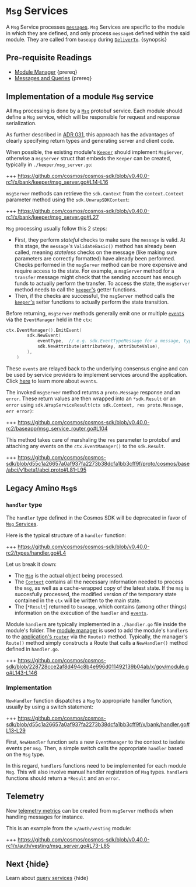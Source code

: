 <!--
order: 4
-->
# `Msg` Services

A `Msg` Service processes [`message`s](./messages-and-queries.md#messages). `Msg` Services are specific to the module in which they are defined, and only process `message`s defined within the said module. They are called from `baseapp` during [`DeliverTx`](../core/baseapp.md#delivertx). {synopsis}

## Pre-requisite Readings

- [Module Manager](./module-manager.md) {prereq}
- [Messages and Queries](./messages-and-queries.md) {prereq}

## Implementation of a module `Msg` service

All `Msg` processing is done by a [`Msg`](messages-and-queries.md#msg-services) protobuf service. Each module should define a `Msg` service, which will be responsible for request and response serialization. 

As further described in [ADR 031](../architecture/adr-031-msg-service.md), this approach has the advantages of clearly specifying return types and generating server and client code.

When possible, the existing module's [`Keeper`](keeper.md) should implement `MsgServer`, otherwise a `msgServer` struct that embeds the `Keeper` can be created, typically in `./keeper/msg_server.go`:

+++ https://github.com/cosmos/cosmos-sdk/blob/v0.40.0-rc1/x/bank/keeper/msg_server.go#L14-L16

`msgServer` methods can retrieve the `sdk.Context` from the `context.Context` parameter method using the `sdk.UnwrapSDKContext`:

+++ https://github.com/cosmos/cosmos-sdk/blob/v0.40.0-rc1/x/bank/keeper/msg_server.go#L27

`Msg` processing usually follow this 2 steps:

- First, they perform *stateful* checks to make sure the `message` is valid. At this stage, the `message`'s `ValidateBasic()` method has already been called, meaning *stateless* checks on the message (like making sure parameters are correctly formatted) have already been performed. Checks performed in the `msgServer` method can be more expensive and require access to the state. For example, a `msgServer` method for a `transfer` message might check that the sending account has enough funds to actually perform the transfer. To access the state, the `msgServer` method needs to call the [`keeper`'s](./keeper.md) getter functions. 
- Then, if the checks are successful, the `msgServer` method calls the [`keeper`'s](./keeper.md) setter functions to actually perform the state transition. 

Before returning, `msgServer` methods generally emit one or multiple [`events`](../core/events.md) via the `EventManager` held in the `ctx`:

```go
ctx.EventManager().EmitEvent(
		sdk.NewEvent(
			eventType,  // e.g. sdk.EventTypeMessage for a message, types.CustomEventType for a custom event defined in the module
			sdk.NewAttribute(attributeKey, attributeValue),
		),
    )
```

These `events` are relayed back to the underlying consensus engine and can be used by service providers to implement services around the application. Click [here](../core/events.md) to learn more about `events`. 

The invoked `msgServer` method returns a `proto.Message` response and an `error`. These return values are then wrapped into an `*sdk.Result` or an `error` using `sdk.WrapServiceResult(ctx sdk.Context, res proto.Message, err error)`:

+++ https://github.com/cosmos/cosmos-sdk/blob/v0.40.0-rc2/baseapp/msg_service_router.go#L104

This method takes care of marshaling the `res` parameter to protobuf and attaching any events on the `ctx.EventManager()` to the `sdk.Result`.

+++ https://github.com/cosmos/cosmos-sdk/blob/d55c1a26657a0af937fa2273b38dcfa1bb3cff9f/proto/cosmos/base/abci/v1beta1/abci.proto#L81-L95

## Legacy Amino `Msg`s

### `handler` type

The `handler` type defined in the Cosmos SDK will be deprecated in favor of [`Msg` Services](#implementation-of-a-module-msg-service).

Here is the typical structure of a `handler` function:

+++ https://github.com/cosmos/cosmos-sdk/blob/v0.40.0-rc2/types/handler.go#L4

Let us break it down:

- The [`Msg`](./messages-and-queries.md#messages) is the actual object being processed. 
- The [`Context`](../core/context.md) contains all the necessary information needed to process the `msg`, as well as a cache-wrapped copy of the latest state. If the `msg` is succesfully processed, the modified version of the temporary state contained in the `ctx` will be written to the main state.
- The [`*Result`] returned to `baseapp`, which contains (among other things) information on the execution of the `handler` and [`events`](../core/events.md).

Module `handler`s are typically implemented in a `./handler.go` file inside the module's folder. The [module manager](./module-manager.md) is used to add the module's `handler`s to the
[application's `router`](../core/baseapp.md#message-routing) via the `Route()` method. Typically,
the manager's `Route()` method simply constructs a Route that calls a `NewHandler()` method defined in `handler.go`.

+++ https://github.com/cosmos/cosmos-sdk/blob/228728cce2af8d494c8b4e996d011492139b04ab/x/gov/module.go#L143-L146

### Implementation

`NewHandler` function dispatches a `Msg` to appropriate handler function, usually by using a switch statement:

+++ https://github.com/cosmos/cosmos-sdk/blob/d55c1a26657a0af937fa2273b38dcfa1bb3cff9f/x/bank/handler.go#L13-L29

First, `NewHandler` function sets a new `EventManager` to the context to isolate events per `msg`.
Then, a simple switch calls the appropriate `handler` based on the `Msg` type.

In this regard, `handler`s functions need to be implemented for each module `Msg`. This will also involve manual handler registration of `Msg` types.
`handler`s functions should return a `*Result` and an `error`.

## Telemetry

New [telemetry metrics](../core/telemetry.md) can be created from `msgServer` methods when handling messages for instance. 

This is an example from the `x/auth/vesting` module:

+++ https://github.com/cosmos/cosmos-sdk/blob/v0.40.0-rc1/x/auth/vesting/msg_server.go#L73-L85

## Next {hide}

Learn about [query services](./query-services.md) {hide}
